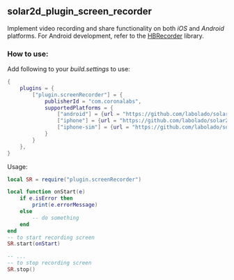 ## solar2d_plugin_screen_recorder
Implement video recording and share functionality on both *iOS* and *Android* platforms. For Android development, refer to the [HBRecorder](https://github.com/HBiSoft/HBRecorder) library.

### How to use:
Add following to your *build.settings* to use:
``` Lua
{
    plugins = {
        ["plugin.screenRecorder"] = {
            publisherId = "com.coronalabs",
            supportedPlatforms = {
                ["android"] = {url = "https://github.com/labolado/solar2d-plugin_screen_recorder/releases/download/v6/2020.3620-android.tgz"},
                ["iphone"] = {url = "https://github.com/labolado/solar2d-plugin_screen_recorder/releases/download/v6/2020.3620-iphone.tgz"},
                ["iphone-sim"] = {url = "https://github.com/labolado/solar2d-plugin_screen_recorder/releases/download/v6/2020.3620-iphone-sim.tgz"},
            }
        }
    },
}

```
Usage:
``` Lua
local SR = require("plugin.screenRecorder")

local function onStart(e)
    if e.isError then
        print(e.errorMessage)
    else
        -- do something
    end
end
-- to start recording screen
SR.start(onStart)

-- ...
-- to stop recording screen
SR.stop()
```
